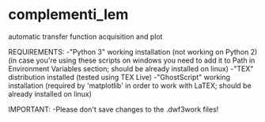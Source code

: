 # complementi_lem
 automatic transfer function acquisition and plot

REQUIREMENTS:
	-"Python 3" working installation (not working on Python 2)
		(in case you're using these scripts on windows you need to add it to Path in Environment Variables section; should be already installed on linux)
	-"TEX" distribution installed
		(tested using TEX Live)
	-"GhostScript" working installation
		(required by 'matplotlib' in order to work with LaTEX; should be already installed on linux)

IMPORTANT:
	-Please don't save changes to the .dwf3work files!